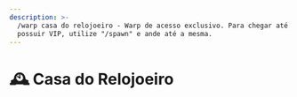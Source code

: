 ```yaml
---
description: >-
  /warp casa do relojoeiro - Warp de acesso exclusivo. Para chegar até ela sem
  possuir VIP, utilize "/spawn" e ande até a mesma.
---
```


# 🕰️ Casa do Relojoeiro

